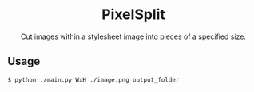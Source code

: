 <h1 align="center">
PixelSplit
</h1>
<p align="center">
Cut images within a stylesheet image into pieces of a specified size.
</p>

## Usage

```console
$ python ./main.py WxH ./image.png output_folder
```